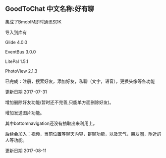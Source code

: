 ## GoodToChat 中文名称:好有聊
集成了BmobIM即时通讯SDK

导入到库有

Glide 4.0.0

EventBus 3.0.0

LitePal 1.5.1

PhotoView 2.1.3

已完成：注册，搜索好友，添加好友，私聊（文字，语音），更换头像等各功能

更新日期 2017-07-31

增加删除好友功能(暂时还不完善,只能单方面删除好友)。

增加发送图片功能。

其中bottomnavigation还没有抽取出来利用上。

后续会加入：视频，当前位置等聊天内容，群聊功能，以及天气，朋友圈，附近的人等功能。

更新日期 2017-08-11